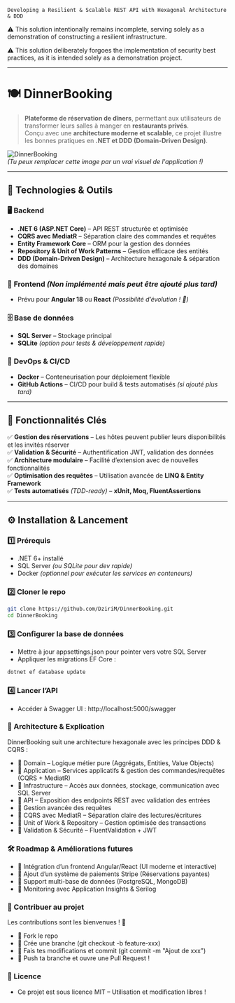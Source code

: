     Developing a Resilient & Scalable REST API with Hexagonal Architecture & DDD

:warning: This solution intentionally remains incomplete, serving solely as a demonstration of constructing a resilient infrastructure.

⚠️ This solution deliberately forgoes the implementation of security best practices, as it is intended solely as a demonstration project.

------------------------------------------------------------------------------------------------------------------------------
# 🍽️ **DinnerBooking**  

> **Plateforme de réservation de dîners**, permettant aux utilisateurs de transformer leurs salles à manger en **restaurants privés**.  
> Conçu avec une **architecture moderne et scalable**, ce projet illustre les bonnes pratiques en **.NET et DDD (Domain-Driven Design)**.  

![DinnerBooking](https://via.placeholder.com/1000x300.png?text=DinnerBooking+App)  
*(Tu peux remplacer cette image par un vrai visuel de l'application !)*  

---

## 📌 **Technologies & Outils**  

### 🖥 **Backend**  
- **.NET 6 (ASP.NET Core)** – API REST structurée et optimisée  
- **CQRS avec MediatR** – Séparation claire des commandes et requêtes  
- **Entity Framework Core** – ORM pour la gestion des données  
- **Repository & Unit of Work Patterns** – Gestion efficace des entités  
- **DDD (Domain-Driven Design)** – Architecture hexagonale & séparation des domaines  

### 🎨 **Frontend** *(Non implémenté mais peut être ajouté plus tard)*  
- Prévu pour **Angular 18** ou **React** *(Possibilité d’évolution ! 🚀)*  

### 🗄 **Base de données**  
- **SQL Server** – Stockage principal  
- **SQLite** *(option pour tests & développement rapide)*  

### 🚀 **DevOps & CI/CD**  
- **Docker** – Conteneurisation pour déploiement flexible  
- **GitHub Actions** – CI/CD pour build & tests automatisés *(si ajouté plus tard)*  

---

## 🎯 **Fonctionnalités Clés**  

✅ **Gestion des réservations** – Les hôtes peuvent publier leurs disponibilités et les invités réserver  
✅ **Validation & Sécurité** – Authentification JWT, validation des données  
✅ **Architecture modulaire** – Facilité d’extension avec de nouvelles fonctionnalités  
✅ **Optimisation des requêtes** – Utilisation avancée de **LINQ & Entity Framework**  
✅ **Tests automatisés** *(TDD-ready)* – **xUnit, Moq, FluentAssertions**  

---

## ⚙️ **Installation & Lancement**  

### 1️⃣ **Prérequis**  
- .NET 6+ installé  
- SQL Server *(ou SQLite pour dev rapide)*  
- Docker *(optionnel pour exécuter les services en conteneurs)*  

### 2️⃣ **Cloner le repo**  
```bash
git clone https://github.com/DziriM/DinnerBooking.git
cd DinnerBooking
```

### 3️⃣ **Configurer la base de données**
- Mettre à jour appsettings.json pour pointer vers votre SQL Server
- Appliquer les migrations EF Core :
```bash
dotnet ef database update
```

### 4️⃣ **Lancer l’API**
- Accéder à Swagger UI : http://localhost:5000/swagger

### 📖 Architecture & Explication
DinnerBooking suit une architecture hexagonale avec les principes DDD & CQRS :

- 📌 Domain – Logique métier pure (Aggrégats, Entities, Value Objects)
- 📌 Application – Services applicatifs & gestion des commandes/requêtes (CQRS + MediatR)
- 📌 Infrastructure – Accès aux données, stockage, communication avec SQL Server
- 📌 API – Exposition des endpoints REST avec validation des entrées
- 📌 Gestion avancée des requêtes
- 📌 CQRS avec MediatR – Séparation claire des lectures/écritures
- 📌 Unit of Work & Repository – Gestion optimisée des transactions
- 📌 Validation & Sécurité – FluentValidation + JWT

### 🛠 Roadmap & Améliorations futures
- 🔹 Intégration d’un frontend Angular/React (UI moderne et interactive)
- 🔹 Ajout d’un système de paiements Stripe (Réservations payantes)
- 🔹 Support multi-base de données (PostgreSQL, MongoDB)
- 🔹 Monitoring avec Application Insights & Serilog


### 🤝 Contribuer au projet
Les contributions sont les bienvenues ! 🚀

- 📌 Fork le repo
- 📌 Crée une branche (git checkout -b feature-xxx)
- 📌 Fais tes modifications et commit (git commit -m "Ajout de xxx")
- 📌 Push ta branche et ouvre une Pull Request !

### 📄 Licence
- Ce projet est sous licence MIT – Utilisation et modification libres !
